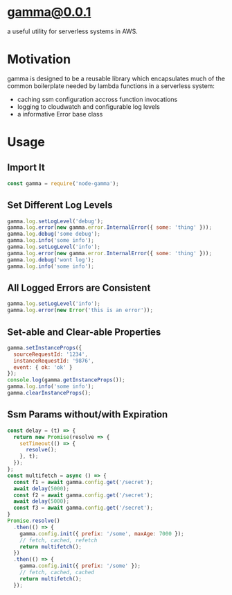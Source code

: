 # gamma@0.0.1

a useful utility for serverless systems in AWS.

# Motivation

gamma is designed to be a reusable library which encapsulates much of the common boilerplate needed by lambda functions in a serverless system:

* caching ssm configuration accross function invocations
* logging to cloudwatch and configurable log levels
* a informative Error base class

# Usage

## Import It

```js
const gamma = require('node-gamma');
```

## Set Different Log Levels

```js
gamma.log.setLogLevel('debug');
gamma.log.error(new gamma.error.InternalError({ some: 'thing' }));
gamma.log.debug('some debug');
gamma.log.info('some info');
gamma.log.setLogLevel('info');
gamma.log.error(new gamma.error.InternalError({ some: 'thing' }));
gamma.log.debug('wont log');
gamma.log.info('some info');
```

## All Logged Errors are Consistent

```js
gamma.log.setLogLevel('info');
gamma.log.error(new Error('this is an error'));
```

## Set-able and Clear-able Properties

```js
gamma.setInstanceProps({
  sourceRequestId: '1234',
  instanceRequestId: '9876',
  event: { ok: 'ok' }
});
console.log(gamma.getInstanceProps());
gamma.log.info('some info');
gamma.clearInstanceProps();
```

## Ssm Params without/with Expiration

```js
const delay = (t) => {
  return new Promise(resolve => {
    setTimeout(() => {
      resolve();
    }, t);
  });
};
const multifetch = async () => {
  const f1 = await gamma.config.get('/secret');
  await delay(5000);
  const f2 = await gamma.config.get('/secret');
  await delay(5000);
  const f3 = await gamma.config.get('/secret');
}
Promise.resolve()
  .then(() => {
    gamma.config.init({ prefix: '/some', maxAge: 7000 });
    // fetch, cached, refetch
    return multifetch();
  })
  .then(() => {
    gamma.config.init({ prefix: '/some' });
    // fetch, cached, cached
    return multifetch();
  });
```
